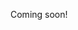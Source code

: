 Coming soon!

<!--

https://stratechery.com/concept/aggregation-theory/platforms-vs-aggregators/

-->
